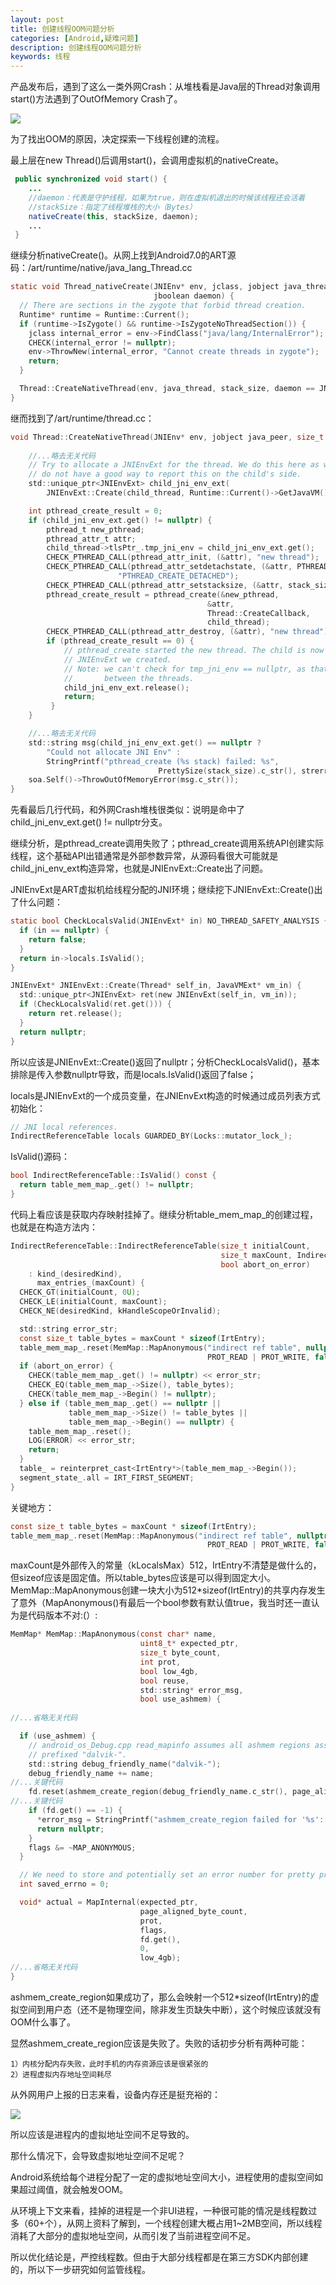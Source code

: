 ```yaml
---
layout: post
title: 创建线程OOM问题分析
categories: [Android,疑难问题]
description: 创建线程OOM问题分析
keywords: 线程
---
```


产品发布后，遇到了这么一类外网Crash：从堆栈看是Java层的Thread对象调用start()方法遇到了OutOfMemory Crash了。

![](/images/posts/oom_1.png)

为了找出OOM的原因，决定探索一下线程创建的流程。

最上层在new Thread()后调用start()，会调用虚拟机的nativeCreate。

```java
 public synchronized void start() {
    ...
    //daemon：代表是守护线程，如果为true，则在虚拟机退出的时候该线程还会活着
    //stackSize：指定了线程堆栈的大小（Bytes）
    nativeCreate(this, stackSize, daemon);
    ...
 }
```
继续分析nativeCreate()。从网上找到Android7.0的ART源码：/art/runtime/native/java_lang_Thread.cc	

```c
static void Thread_nativeCreate(JNIEnv* env, jclass, jobject java_thread, jlong stack_size,
                                jboolean daemon) {
  // There are sections in the zygote that forbid thread creation.
  Runtime* runtime = Runtime::Current();
  if (runtime->IsZygote() && runtime->IsZygoteNoThreadSection()) {
    jclass internal_error = env->FindClass("java/lang/InternalError");
    CHECK(internal_error != nullptr);
    env->ThrowNew(internal_error, "Cannot create threads in zygote");
    return;
  }

  Thread::CreateNativeThread(env, java_thread, stack_size, daemon == JNI_TRUE);
}
```
继而找到了/art/runtime/thread.cc：
```c
void Thread::CreateNativeThread(JNIEnv* env, jobject java_peer, size_t stack_size, bool is_daemon) {
  
    //...略去无关代码
    // Try to allocate a JNIEnvExt for the thread. We do this here as we might be out of memory and
    // do not have a good way to report this on the child's side.
    std::unique_ptr<JNIEnvExt> child_jni_env_ext(
        JNIEnvExt::Create(child_thread, Runtime::Current()->GetJavaVM()));

    int pthread_create_result = 0;
    if (child_jni_env_ext.get() != nullptr) {
        pthread_t new_pthread;
        pthread_attr_t attr;
        child_thread->tlsPtr_.tmp_jni_env = child_jni_env_ext.get();
        CHECK_PTHREAD_CALL(pthread_attr_init, (&attr), "new thread");
        CHECK_PTHREAD_CALL(pthread_attr_setdetachstate, (&attr, PTHREAD_CREATE_DETACHED),
                        "PTHREAD_CREATE_DETACHED");
        CHECK_PTHREAD_CALL(pthread_attr_setstacksize, (&attr, stack_size), stack_size);
        pthread_create_result = pthread_create(&new_pthread,
                                            &attr,
                                            Thread::CreateCallback,
                                            child_thread);
        CHECK_PTHREAD_CALL(pthread_attr_destroy, (&attr), "new thread");
        if (pthread_create_result == 0) {
            // pthread_create started the new thread. The child is now responsible for managing the
            // JNIEnvExt we created.
            // Note: we can't check for tmp_jni_env == nullptr, as that would require synchronization
            //       between the threads.
            child_jni_env_ext.release();
            return;
         }
    }

    //...略去无关代码
    std::string msg(child_jni_env_ext.get() == nullptr ?
        "Could not allocate JNI Env" :
        StringPrintf("pthread_create (%s stack) failed: %s",
                                 PrettySize(stack_size).c_str(), strerror(pthread_create_result)));
    soa.Self()->ThrowOutOfMemoryError(msg.c_str());
}
```
先看最后几行代码，和外网Crash堆栈很类似：说明是命中了child_jni_env_ext.get() != nullptr分支。

继续分析，是pthread_create调用失败了；pthread_create调用系统API创建实际线程，这个基础API出错通常是外部参数异常，从源码看很大可能就是child_jni_env_ext构造异常，也就是JNIEnvExt::Create出了问题。

JNIEnvExt是ART虚拟机给线程分配的JNI环境；继续挖下JNIEnvExt::Create()出了什么问题：
```c
static bool CheckLocalsValid(JNIEnvExt* in) NO_THREAD_SAFETY_ANALYSIS {
  if (in == nullptr) {
    return false;
  }
  return in->locals.IsValid();
}

JNIEnvExt* JNIEnvExt::Create(Thread* self_in, JavaVMExt* vm_in) {
  std::unique_ptr<JNIEnvExt> ret(new JNIEnvExt(self_in, vm_in));
  if (CheckLocalsValid(ret.get())) {
    return ret.release();
  }
  return nullptr;
}
```
所以应该是JNIEnvExt::Create()返回了nullptr；分析CheckLocalsValid()，基本排除是传入参数nullptr导致，而是locals.IsValid()返回了false；

locals是JNIEnvExt的一个成员变量，在JNIEnvExt构造的时候通过成员列表方式初始化：
```c
// JNI local references.
IndirectReferenceTable locals GUARDED_BY(Locks::mutator_lock_);
```
IsValid()源码：
```c
bool IndirectReferenceTable::IsValid() const {
  return table_mem_map_.get() != nullptr;
}
```
代码上看应该是获取内存映射挂掉了。继续分析table_mem_map_的创建过程，也就是在构造方法内：
```c
IndirectReferenceTable::IndirectReferenceTable(size_t initialCount,
                                               size_t maxCount, IndirectRefKind desiredKind,
                                               bool abort_on_error)
    : kind_(desiredKind),
      max_entries_(maxCount) {
  CHECK_GT(initialCount, 0U);
  CHECK_LE(initialCount, maxCount);
  CHECK_NE(desiredKind, kHandleScopeOrInvalid);

  std::string error_str;
  const size_t table_bytes = maxCount * sizeof(IrtEntry);
  table_mem_map_.reset(MemMap::MapAnonymous("indirect ref table", nullptr, table_bytes,
                                            PROT_READ | PROT_WRITE, false, false, &error_str));
  if (abort_on_error) {
    CHECK(table_mem_map_.get() != nullptr) << error_str;
    CHECK_EQ(table_mem_map_->Size(), table_bytes);
    CHECK(table_mem_map_->Begin() != nullptr);
  } else if (table_mem_map_.get() == nullptr ||
             table_mem_map_->Size() != table_bytes ||
             table_mem_map_->Begin() == nullptr) {
    table_mem_map_.reset();
    LOG(ERROR) << error_str;
    return;
  }
  table_ = reinterpret_cast<IrtEntry*>(table_mem_map_->Begin());
  segment_state_.all = IRT_FIRST_SEGMENT;
}
```
关键地方：
```c
const size_t table_bytes = maxCount * sizeof(IrtEntry);
table_mem_map_.reset(MemMap::MapAnonymous("indirect ref table", nullptr, table_bytes,
                                            PROT_READ | PROT_WRITE, false, false, &error_str));
```
maxCount是外部传入的常量（kLocalsMax）512，IrtEntry不清楚是做什么的，但sizeof应该是固定值。所以table_bytes应该是可以得到固定大小。MemMap::MapAnonymous创建一块大小为512*sizeof(IrtEntry)的共享内存发生了意外（MapAnonymous()有最后一个bool参数有默认值true，我当时还一直认为是代码版本不对:(）:
```c
MemMap* MemMap::MapAnonymous(const char* name,
                             uint8_t* expected_ptr,
                             size_t byte_count,
                             int prot,
                             bool low_4gb,
                             bool reuse,
                             std::string* error_msg,
                             bool use_ashmem) {
                
//...省略无关代码

  if (use_ashmem) {
    // android_os_Debug.cpp read_mapinfo assumes all ashmem regions associated with the VM are
    // prefixed "dalvik-".
    std::string debug_friendly_name("dalvik-");
    debug_friendly_name += name;
//...关键代码
    fd.reset(ashmem_create_region(debug_friendly_name.c_str(), page_aligned_byte_count));
//...关键代码
    if (fd.get() == -1) {
      *error_msg = StringPrintf("ashmem_create_region failed for '%s': %s", name, strerror(errno));
      return nullptr;
    }
    flags &= ~MAP_ANONYMOUS;
  }

  // We need to store and potentially set an error number for pretty printing of errors
  int saved_errno = 0;

  void* actual = MapInternal(expected_ptr,
                             page_aligned_byte_count,
                             prot,
                             flags,
                             fd.get(),
                             0,
                             low_4gb);
//...省略无关代码
}
```
ashmem_create_region如果成功了，那么会映射一个512*sizeof(IrtEntry)的虚拟空间到用户态（还不是物理空间，除非发生页缺失中断），这个时候应该就没有OOM什么事了。

显然ashmem_create_region应该是失败了。失败的话初步分析有两种可能：
```
1）内核分配内存失败，此时手机的内存资源应该是很紧张的
2）进程虚拟内存地址空间耗尽
```
从外网用户上报的日志来看，设备内存还是挺充裕的：

![](/images/posts/oom_2.png)

所以应该是进程内的虚拟地址空间不足导致的。


那什么情况下，会导致虚拟地址空间不足呢？

Android系统给每个进程分配了一定的虚拟地址空间大小，进程使用的虚拟空间如果超过阈值，就会触发OOM。

从环境上下文来看，挂掉的进程是一个非UI进程，一种很可能的情况是线程数过多（60+个），从网上资料了解到，一个线程创建大概占用1~2MB空间，所以线程消耗了大部分的虚拟地址空间，从而引发了当前进程空间不足。

所以优化结论是，严控线程数。但由于大部分线程都是在第三方SDK内部创建的，所以下一步研究如何监管线程。
